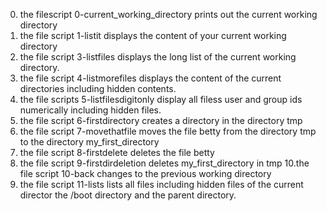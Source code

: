 0. the filescript 0-current_working_directory prints out the current working directory
2. the file script 1-listit displays the content of your current working directory
3. the file script 3-listfiles displays the long list of the current working directory.
4. the file script 4-listmorefiles displays the content of the current directories including hidden contents.
5. the file scripts 5-listfilesdigitonly display all filess user and group ids numerically including hidden files.
6. the file script 6-firstdirectory creates a directory in the directory tmp
7. the file script 7-movethatfile moves the file betty from the directory tmp to the directory my_first_directory
8. the file script 8-firstdelete deletes the file betty
9. the file script 9-firstdirdeletion deletes my_first_directory in tmp
10.the file script 10-back changes to the previous working directory
11. the file script 11-lists lists all files including hidden files of the current director the /boot directory and the parent directory.
